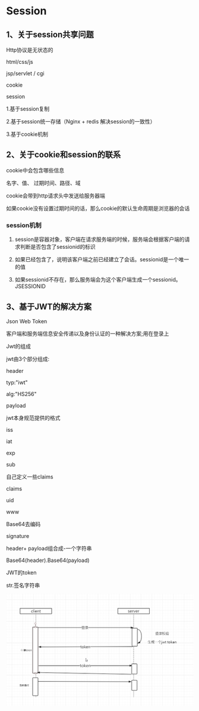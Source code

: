 # Session

## 1、关于session共享问题

Http协议是无状态的

html/css/js

jsp/servlet / cgi

cookie

session

1.基于session复制

2.基于session统一存储（Nginx + redis 解决session的一致性）

3.基于cookie机制

## 2、关于cookie和session的联系

cookie中会包含哪些信息

名字、值、  过期时间、路径、域 

cookie会带到http请求头中发送给服务器端

如果cookie没有设置过期时间的话，那么cookie的默认生命周期是浏览器的会话

### session机制

1.  session是容器对象，客户端在请求服务端的时候，服务端会根据客户端的请求判断是否包含了sessionid的标识

2. 如果已经包含了，说明该客户端之前已经建立了会话。sessionid是一个唯一的值

3. 如果sessionid不存在，那么服务端会为这个客户端生成一个sessionid。  JSESSIONID

## 3、基于JWT的解决方案

Json Web Token

客户端和服务端信息安全传递以及身份认证的一种解决方案;用在登录上

Jwt的组成

jwt由3个部分组成:

header

typ:"iwt"

alg:"HS256"

payload

jwt本身规范提供的格式

iss

iat

exp

sub

自己定义一些claims

claims

uid

www

Base64去编码

signature

header+ payload组合成-一个字符串

Base64(header).Base64(payload)

JWT的token

str.签名字符串


![](/img/26.png) 




